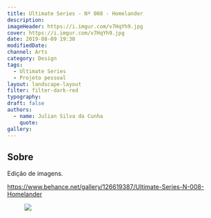 ```yaml
---
title: Ultimate Series - Nº 008 - Homelander
description:
imageHeader: https://i.imgur.com/v7HqYh9.jpg
cover: https://i.imgur.com/v7HqYh9.jpg
date: 2019-08-09 19:30
modifiedDate:
channel: Arts
category: Design
tags:
  - Ultimate Series
  - Projeto pessoal
layout: landscape-layout
filter: filter-dark-red
typography:
draft: false
authors:
  - name: Julian Silva da Cunha
    quote:
gallery:
---
```


## Sobre

Edição de imagens.

https://www.behance.net/gallery/126619387/Ultimate-Series-N-008-Homelander

<figure>
<img src="https://i.imgur.com/v7HqYh9.jpg" className="max-w-none mx-auto block"/>
</figure>
